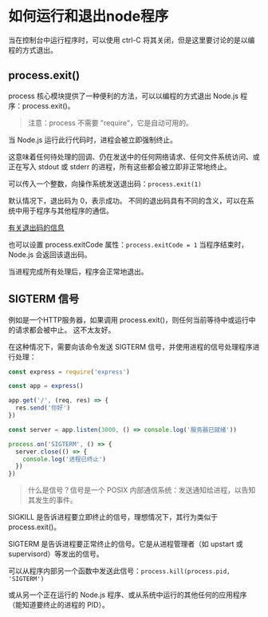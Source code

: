 # 如何运行和退出node程序

当在控制台中运行程序时，可以使用 ctrl-C 将其关闭，但是这里要讨论的是以编程的方式退出。


## process.exit()

process 核心模块提供了一种便利的方法，可以以编程的方式退出 Node.js 程序：process.exit()。

> 注意：process 不需要 "require"，它是自动可用的。

当 Node.js 运行此行代码时，进程会被立即强制终止。

这意味着任何待处理的回调、仍在发送中的任何网络请求、任何文件系统访问、或正在写入 stdout 或 stderr 的进程，所有这些都会被立即非正常地终止。

可以传入一个整数，向操作系统发送退出码：`process.exit(1)`

默认情况下，退出码为 0，表示成功。 不同的退出码具有不同的含义，可以在系统中用于程序与其他程序的通信。

[有关退出码的信息](http://nodejs.cn/api/process.html#process_exit_codes)

也可以设置 process.exitCode 属性：`process.exitCode = 1` 当程序结束时，Node.js 会返回该退出码。

当进程完成所有处理后，程序会正常地退出。

##  SIGTERM 信号

例如是一个HTTP服务器，如果调用 process.exit()，则任何当前等待中或运行中的请求都会被中止。 这不太友好。

在这种情况下，需要向该命令发送 SIGTERM 信号，并使用进程的信号处理程序进行处理：

```js
const express = require('express')

const app = express()

app.get('/', (req, res) => {
  res.send('你好')
})

const server = app.listen(3000, () => console.log('服务器已就绪'))

process.on('SIGTERM', () => {
  server.close(() => {
    console.log('进程已终止')
  })
})
```

> 什么是信号？信号是一个 POSIX 内部通信系统：发送通知给进程，以告知其发生的事件。

SIGKILL 是告诉进程要立即终止的信号，理想情况下，其行为类似于 process.exit()。

SIGTERM 是告诉进程要正常终止的信号。它是从进程管理者（如 upstart 或 supervisord）等发出的信号。

可以从程序内部另一个函数中发送此信号：`process.kill(process.pid, 'SIGTERM')`

或从另一个正在运行的 Node.js 程序、或从系统中运行的其他任何的应用程序（能知道要终止的进程的 PID）。